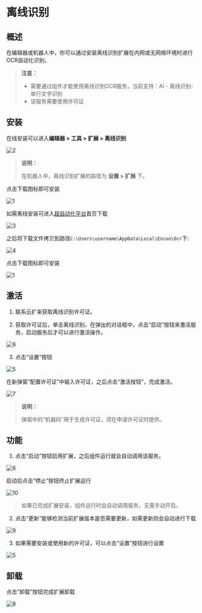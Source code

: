 # 离线识别

## 概述

在编辑器或机器人中，你可以通过安装离线识别扩展在内网或无网络环境时进行OCR自动化识别。

> **注意：**
>
>- 需要通过组件才能使用离线识别OCR服务，当前支持：AI - 离线识别- 单行文字识别 
>- 该服务需要使用许可证

##  安装

在线安装可以进入**编辑器 > 工具 > 扩展 > 离线识别**

![2](https://docimages.blob.core.chinacloudapi.cn/images/DX/DevGuide/lxsbkg-00002.png)

> **说明：**
>
> 在机器人中，离线识别扩展的路径为 **设置 > 扩展** 下。

点击下载图标即可安装

![1](https://docimages.blob.core.chinacloudapi.cn/images/DX/DevGuide/lxsbkg-00001.png)

如需离线安装可进入[超自动化平台](https://console.encoo.com)首页下载

![3](https://docimages.blob.core.chinacloudapi.cn/images/DX/DevGuide/lxsbkg-00003.png)

之后将下载文件拷贝到路径`C:\Users\username\AppData\Local\Encoo\Ocr`下:

![4](https://docimages.blob.core.chinacloudapi.cn/images/DX/DevGuide/lxsbkg-00004.png)

点击下载图标即可安装

![1](https://docimages.blob.core.chinacloudapi.cn/images/DX/DevGuide/lxsbkg-00001.png)

## 激活

1. 联系云扩来获取离线识别许可证。

2. 获取许可证后，单击离线识别，在弹出的对话框中，点击“启动”按钮来激活服务，启动服务后才可以进行激活操作。

![6](https://docimages.blob.core.chinacloudapi.cn/images/DX/DevGuide/lxsbkg-00006.png)

3. 点击“设置”按钮

![5](https://docimages.blob.core.chinacloudapi.cn/images/DX/DevGuide/lxsbkg-00005.png)

在新弹窗“配置许可证”中输入许可证，之后点击“激活按钮”，完成激活。

![7](https://docimages.blob.core.chinacloudapi.cn/images/DX/DevGuide/lxsbkg-00007.png)

> **说明：**
>
> 弹窗中的“机器码”用于生成许可证，须在申请许可证时提供。

## 功能

1. 点击“启动”按钮启用扩展，之后组件运行就会自动调用该服务。

![6](https://docimages.blob.core.chinacloudapi.cn/images/DX/DevGuide/lxsbkg-00006.png)

启动后点击“停止”按钮终止扩展运行

![10](https://docimages.blob.core.chinacloudapi.cn/images/DX/DevGuide/lxsbkg-00010.png)

> 如果已完成扩展安装，组件运行时会自动调用服务，无需手动开启。

2. 点击“更新”能够检测当前扩展版本是否需要更新，如需更新则会自动进行下载
   
![9](https://docimages.blob.core.chinacloudapi.cn/images/DX/DevGuide/lxsbkg-00009.png)
   
3. 如果需要安装或使用新的许可证，可以点击“设置”按钮进行设置

![5](https://docimages.blob.core.chinacloudapi.cn/images/DX/DevGuide/lxsbkg-00005.png)

## 卸载

点击“卸载”按钮完成扩展卸载

![8](https://docimages.blob.core.chinacloudapi.cn/images/DX/DevGuide/lxsbkg-00008.png)

